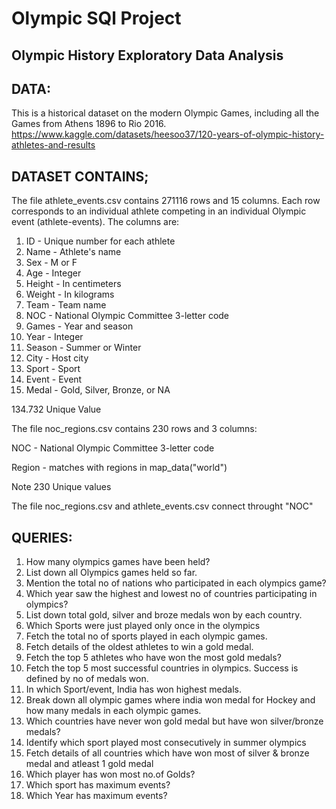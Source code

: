 # Olympic SQl Project

## Olympic History Exploratory Data Analysis

## DATA:
This is a historical dataset on the modern Olympic Games, including all the Games from Athens 1896 to Rio 2016.
https://www.kaggle.com/datasets/heesoo37/120-years-of-olympic-history-athletes-and-results

## DATASET CONTAINS;
The file athlete_events.csv contains 271116 rows and 15 columns. Each row corresponds to an individual athlete competing in an individual Olympic event (athlete-events).
The columns are:

1) ID - Unique number for each athlete
2) Name - Athlete's name
3) Sex - M or F
4) Age - Integer
5) Height - In centimeters
6) Weight - In kilograms
7) Team - Team name
8) NOC - National Olympic Committee 3-letter code
9) Games - Year and season
10) Year - Integer
11) Season - Summer or Winter
12) City - Host city
13) Sport - Sport
14) Event - Event
15) Medal - Gold, Silver, Bronze, or NA

134.732 Unique Value

The file noc_regions.csv contains 230 rows and 3 columns:

NOC - National Olympic Committee 3-letter code

Region - matches with regions in map_data("world")

Note
230 Unique values

The file noc_regions.csv and athlete_events.csv connect throught "NOC"

## QUERIES:
1. How many olympics games have been held?
2. List down all Olympics games held so far.
3. Mention the total no of nations who participated in each olympics game?
4. Which year saw the highest and lowest no of countries participating in olympics?
5. List down total gold, silver and broze medals won by each country.
6. Which Sports were just played only once in the olympics
7. Fetch the total no of sports played in each olympic games.
8. Fetch details of the oldest athletes to win a gold medal.
9. Fetch the top 5 athletes who have won the most gold medals?
10. Fetch the top 5 most successful countries in olympics. Success is defined by no of medals won.
11. In which Sport/event, India has won highest medals.
12. Break down all olympic games where india won medal for Hockey and how many medals in each olympic games.
13. Which countries have never won gold medal but have won silver/bronze medals?
14. Identify which sport played most consecutively in summer olympics
15. Fetch details of all countries which have won most of silver & bronze medal and atleast 1 gold medal
16.  Which player has won most no.of Golds?
17.  Which sport has maximum events?
18.  Which Year has maximum events?











